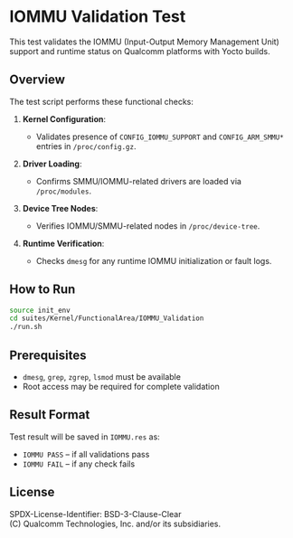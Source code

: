# IOMMU Validation Test

This test validates the IOMMU (Input-Output Memory Management Unit) support and runtime status on Qualcomm platforms with Yocto builds.

## Overview

The test script performs these functional checks:

1. **Kernel Configuration**:
   - Validates presence of `CONFIG_IOMMU_SUPPORT` and `CONFIG_ARM_SMMU*` entries in `/proc/config.gz`.

2. **Driver Loading**:
   - Confirms SMMU/IOMMU-related drivers are loaded via `/proc/modules`.

3. **Device Tree Nodes**:
   - Verifies IOMMU/SMMU-related nodes in `/proc/device-tree`.

4. **Runtime Verification**:
   - Checks `dmesg` for any runtime IOMMU initialization or fault logs.

## How to Run

```sh
source init_env
cd suites/Kernel/FunctionalArea/IOMMU_Validation
./run.sh
```

## Prerequisites

- `dmesg`, `grep`, `zgrep`, `lsmod` must be available
- Root access may be required for complete validation

## Result Format

Test result will be saved in `IOMMU.res` as:
- `IOMMU PASS` – if all validations pass
- `IOMMU FAIL` – if any check fails

## License

SPDX-License-Identifier: BSD-3-Clause-Clear  
(C) Qualcomm Technologies, Inc. and/or its subsidiaries.
